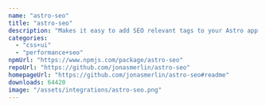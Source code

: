```yaml
---
name: "astro-seo"
title: "astro-seo"
description: "Makes it easy to add SEO relevant tags to your Astro app."
categories:
  - "css+ui"
  - "performance+seo"
npmUrl: "https://www.npmjs.com/package/astro-seo"
repoUrl: "https://github.com/jonasmerlin/astro-seo"
homepageUrl: "https://github.com/jonasmerlin/astro-seo#readme"
downloads: 64420
image: "/assets/integrations/astro-seo.png"
---
```

